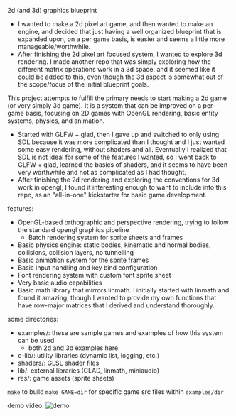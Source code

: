 2d (and 3d) graphics blueprint
- I wanted to make a 2d pixel art game, and then wanted to make an engine, and decided that just having a well organized blueprint that is expanded upon, on a per game basis, is easier and seems a little more manageable/worthwhile.
- After finishing the 2d pixel art focused system, I wanted to explore 3d rendering. I made another repo that was simply exploring how the different matrix operations work in a 3d space, and it seemed like it could be added to this, even though the 3d aspect is somewhat out of the scope/focus of the initial blueprint goals.

This project attempts to fulfill the primary needs to start making a 2d game (or very simply 3d game). It is a system that can be improved on a per-game basis, focusing on 2D games with OpenGL rendering, basic entity systems, physics, and animation.
- Started with GLFW + glad, then I gave up and switched to only using SDL because it was more complicated than I thought and I just wanted some easy rendering, without shaders and all. Eventually I realized that SDL is not ideal for some of the features I wanted, so I went back to GLFW + glad, learned the basics of shaders, and it seems to have been very worthwhile and not as complicated as I had thought.
- After finishing the 2d rendering and exploring the conventions for 3d work in opengl, I found it interesting enough to want to include into this repo, as an "all-in-one" kickstarter for basic game development.

features:
- OpenGL-based orthographic and perspective rendering, trying to follow the standard opengl graphics pipeline
  - Batch rendering system for sprite sheets and frames
- Basic physics engine: static bodies, kinematic and normal bodies, collisions, collision layers, no tunnelling
- Basic animation system for the sprite frames
- Basic input handling and key bind configuration
- Font rendering system with custom font sprite sheet
- Very basic audio capabilities
- Basic math library that mirrors linmath. I initially started with linmath and found it amazing, though I wanted to provide my own functions that have row-major matrices that I derived and understand thoroughly.

some directories:
- examples/: these are sample games and examples of how this system can be used
  - both 2d and 3d examples here
- c-lib/: utility libraries (dynamic list, logging, etc.)
- shaders/: GLSL shader files
- lib/: external libraries (GLAD, linmath, miniaudio)
- res/: game assets (sprite sheets)

`make` to build
`make GAME=dir` for specific game src files within `examples/dir`

demo video:
![demo](res/gifs/demo_video.gif)
